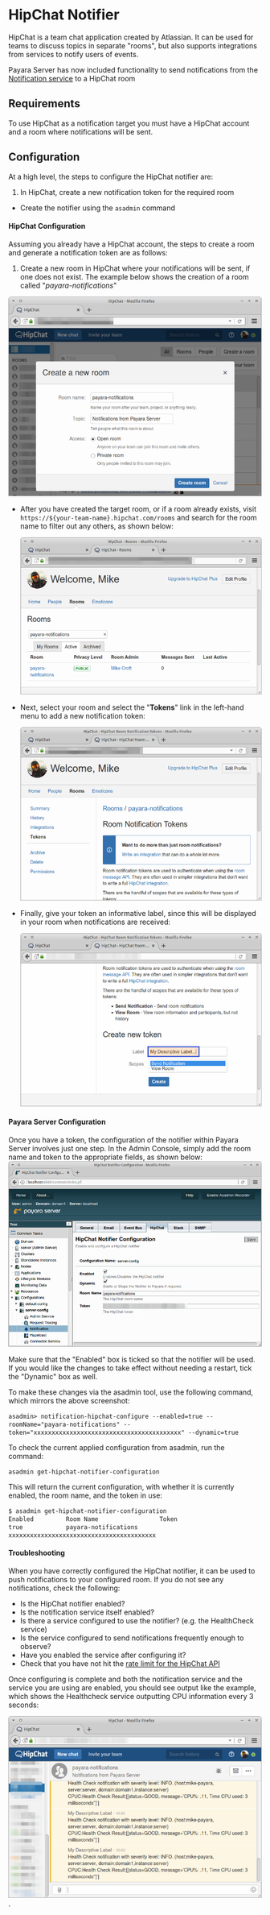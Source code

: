 # HipChat Notifier
HipChat is a team chat application created by Atlassian. It can be used for teams to discuss topics in separate "rooms", but also supports integrations from services to notify users of events.

Payara Server has now included functionality to send notifications from the [Notification service](/documentation/extended-documentation/notification-service/notification-service.md) to a HipChat room


## Requirements
To use HipChat as a notification target you must have a HipChat account and a room where notifications will be sent.

## Configuration
At a high level, the steps to configure the HipChat notifier are:

1. In HipChat, create a new notification token for the required room
- Create the notifier using the `asadmin` command

#### HipChat Configuration
Assuming you already have a HipChat account, the steps to create a room and generate a notification token are as follows:

1. Create a new room in HipChat where your notifications will be sent, if one does not exist. The example below shows the creation of a room called "*payara-notifications*"   

  ![](/assets/hipchat-create-room.png)
- After you have created the target room, or if a room already exists, visit `https://${your-team-name}.hipchat.com/rooms` and search for the room name to filter out any others, as shown below:

  ![](/assets/hipchat-view-room.png)

- Next, select your room and select the "**Tokens**" link in the left-hand menu to add a new notification token:

  ![](/assets/hipchat-room-tokens.png)

- Finally, give your token an informative label, since this will be displayed in your room when notifications are received:

  ![](/assets/hipchat-create-token.png)


#### Payara Server Configuration
Once you have a token, the configuration of the notifier within Payara Server involves just one step. In the Admin Console, simply add the room name and token to the appropriate fields, as shown below:
![](/assets/admin-console-hipchat-notifier-configuration.png)

Make sure that the "Enabled" box is ticked so that the notifier will be used. If you would like the changes to take effect without needing a restart, tick the "Dynamic" box as well.

To make these changes via the asadmin tool, use the following command, which mirrors the above screenshot:

```
asadmin> notification-hipchat-configure --enabled=true --roomName="payara-notifications" --token="xxxxxxxxxxxxxxxxxxxxxxxxxxxxxxxxxxxxxxxxx" --dynamic=true
```

To check the current applied configuration from asadmin, run the command:
```Shell
asadmin get-hipchat-notifier-configuration
```

This will return the current configuration, with whether it is currently enabled, the room name, and the token in use:

```Shell
$ asadmin get-hipchat-notifier-configuration
Enabled         Room Name                 Token
true            payara-notifications      xxxxxxxxxxxxxxxxxxxxxxxxxxxxxxxxxxxxxxxxx
```

#### Troubleshooting
When you have correctly configured the HipChat notifier, it can be used to push notifications to your configured room. If you do not see any notifications, check the following:

* Is the HipChat notifier enabled?
* Is the notification service itself enabled?
* Is there a service configured to use the notifier? (e.g. the HealthCheck service)
* Is the service configured to send notifications frequently enough to observe?
* Have you enabled the service after configuring it?
* Check that you have not hit the [rate limit for the HipChat API](https://developer.atlassian.com/hipchat/guide/hipchat-rest-api/api-rate-limits)

Once configuring is complete and both the notification service and the service you are using are enabled, you should see output like the example, which shows the Healthcheck service outputting CPU information every 3 seconds:



![](/assets/hipchat-notifications.png)
.
